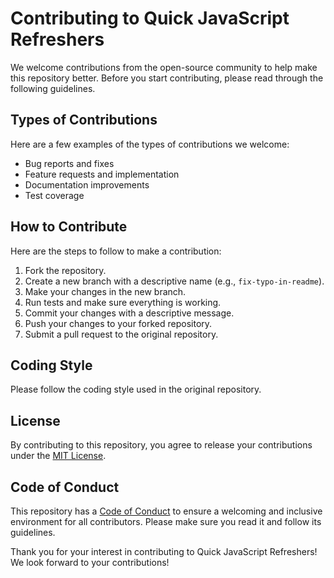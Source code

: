 # Contributing to Quick JavaScript Refreshers

We welcome contributions from the open-source community to help make this repository better. Before you start contributing, please read through the following guidelines.

## Types of Contributions

Here are a few examples of the types of contributions we welcome:

- Bug reports and fixes
- Feature requests and implementation
- Documentation improvements
- Test coverage

## How to Contribute

Here are the steps to follow to make a contribution:

1. Fork the repository.
2. Create a new branch with a descriptive name (e.g., `fix-typo-in-readme`).
3. Make your changes in the new branch.
4. Run tests and make sure everything is working.
5. Commit your changes with a descriptive message.
6. Push your changes to your forked repository.
7. Submit a pull request to the original repository.

## Coding Style

Please follow the coding style used in the original repository.

## License

By contributing to this repository, you agree to release your contributions under the [MIT License](https://opensource.org/licenses/MIT).

## Code of Conduct

This repository has a [Code of Conduct](CODE_OF_CONDUCT.md) to ensure a welcoming and inclusive environment for all contributors. Please make sure you read it and follow its guidelines.

Thank you for your interest in contributing to Quick JavaScript Refreshers! We look forward to your contributions!
